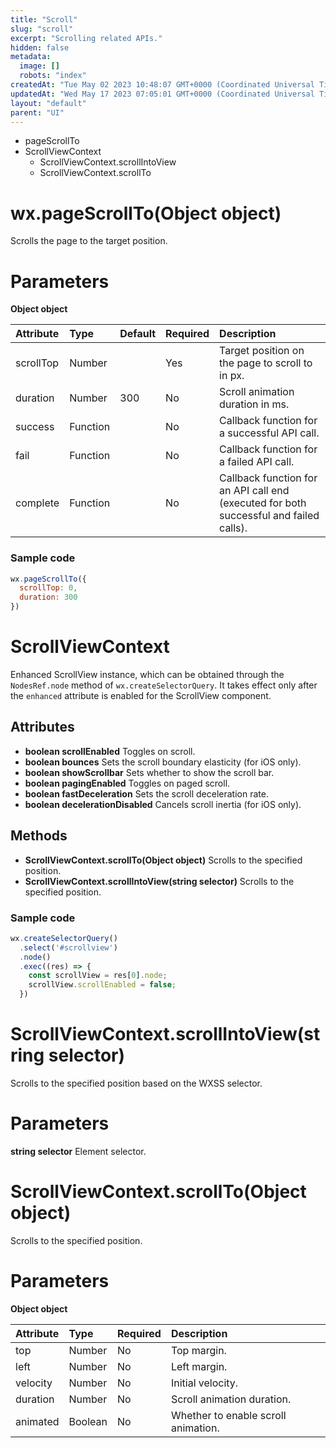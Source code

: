 ```yaml
---
title: "Scroll"
slug: "scroll"
excerpt: "Scrolling related APIs."
hidden: false
metadata: 
  image: []
  robots: "index"
createdAt: "Tue May 02 2023 10:48:07 GMT+0000 (Coordinated Universal Time)"
updatedAt: "Wed May 17 2023 07:05:01 GMT+0000 (Coordinated Universal Time)"
layout: "default"
parent: "UI"
---
```

- pageScrollTo
- ScrollViewContext
  - ScrollViewContext.scrollIntoView
  - ScrollViewContext.scrollTo

# wx.pageScrollTo(Object object)

Scrolls the page to the target position.

# Parameters

**Object object**

| Attribute | Type     | Default | Required | Description                                                                            |
| :-------- | :------- | :------ | :------- | :------------------------------------------------------------------------------------- |
| scrollTop | Number   |         | Yes      | Target position on the page to scroll to in px.                                        |
| duration  | Number   | 300     | No       | Scroll animation duration in ms.                                                       |
| success   | Function |         | No       | Callback function for a successful API call.                                           |
| fail      | Function |         | No       | Callback function for a failed API call.                                               |
| complete  | Function |         | No       | Callback function for an API call end (executed for both successful and failed calls). |

### Sample code

```javascript JavaScript
wx.pageScrollTo({
  scrollTop: 0,
  duration: 300
})
```

# ScrollViewContext

Enhanced ScrollView instance, which can be obtained through the `NodesRef.node` method of `wx.createSelectorQuery`. It takes effect only after the `enhanced` attribute is enabled for the ScrollView component.

## Attributes

- **boolean scrollEnabled** Toggles on scroll.
- **boolean bounces** Sets the scroll boundary elasticity (for iOS only).
- **boolean showScrollbar** Sets whether to show the scroll bar.
- **boolean pagingEnabled** Toggles on paged scroll.
- **boolean fastDeceleration** Sets the scroll deceleration rate.
- **boolean decelerationDisabled** Cancels scroll inertia (for iOS only).

## Methods

- **ScrollViewContext.scrollTo(Object object)** Scrolls to the specified position.
- **ScrollViewContext.scrollIntoView(string selector)** Scrolls to the specified position.

### Sample code

```javascript JavaScript
wx.createSelectorQuery()
  .select('#scrollview')
  .node()
  .exec((res) => {
    const scrollView = res[0].node;
    scrollView.scrollEnabled = false;
  })
```

# ScrollViewContext.scrollIntoView(string selector)

Scrolls to the specified position based on the WXSS selector.

# Parameters

**string selector** Element selector.

# ScrollViewContext.scrollTo(Object object)

Scrolls to the specified position.

# Parameters

**Object object**

| Attribute | Type    | Required | Description                         |
| :-------- | :------ | :------- | :---------------------------------- |
| top       | Number  | No       | Top margin.                         |
| left      | Number  | No       | Left margin.                        |
| velocity  | Number  | No       | Initial velocity.                   |
| duration  | Number  | No       | Scroll animation duration.          |
| animated  | Boolean | No       | Whether to enable scroll animation. |
